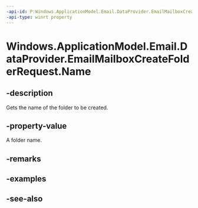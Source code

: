 ```yaml
---
-api-id: P:Windows.ApplicationModel.Email.DataProvider.EmailMailboxCreateFolderRequest.Name
-api-type: winrt property
---
```


<!-- Property syntax
public string Name { get; }
-->

# Windows.ApplicationModel.Email.DataProvider.EmailMailboxCreateFolderRequest.Name

## -description
Gets the name of the folder to be created.

## -property-value
A folder name.

## -remarks

## -examples

## -see-also
